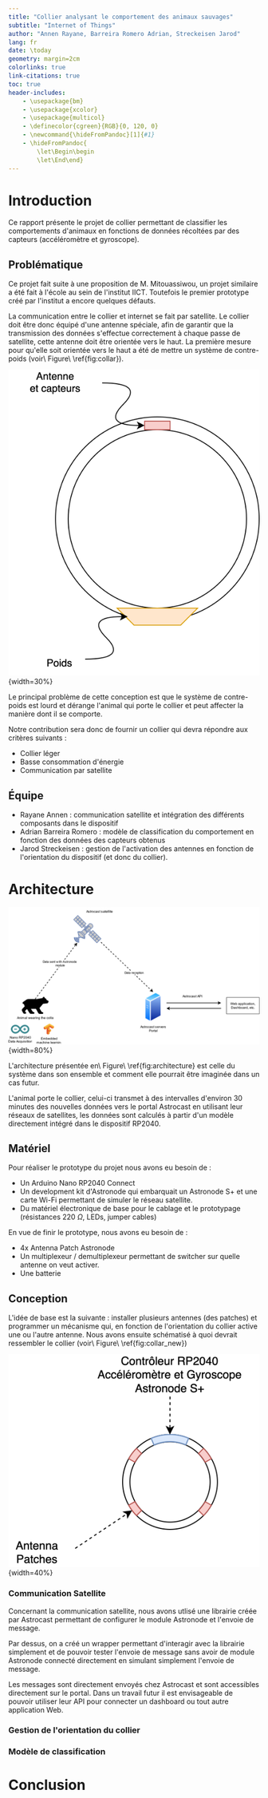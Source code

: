 ```yaml
---
title: "Collier analysant le comportement des animaux sauvages"
subtitle: "Internet of Things"
author: "Annen Rayane, Barreira Romero Adrian, Streckeisen Jarod"
lang: fr
date: \today
geometry: margin=2cm
colorlinks: true
link-citations: true
toc: true
header-includes:
    - \usepackage{bm}
    - \usepackage{xcolor}
    - \usepackage{multicol}
    - \definecolor{cgreen}{RGB}{0, 120, 0}
    - \newcommand{\hideFromPandoc}[1]{#1}
    - \hideFromPandoc{
        \let\Begin\begin
        \let\End\end}
---
```


# Introduction

Ce rapport présente le projet de collier permettant de classifier les comportements d'animaux en fonctions de données récoltées par des capteurs (accéléromètre et gyroscope).

## Problématique

Ce projet fait suite à une proposition de M. Mitouassiwou, un projet similaire a été fait à l'école au sein de l'institut IICT. Toutefois le premier prototype créé par l'institut a encore quelques défauts. 

La communication entre le collier et internet se fait par satellite. Le collier doit être donc équipé d'une antenne spéciale, afin de garantir que la transmission des données s'effectue correctement à chaque passe de satellite, cette antenne doit être orientée vers le haut. La première mesure pour qu'elle soit orientée vers le haut a été de mettre un système de contre-poids (voir\ Figure\ \ref{fig:collar}).

![Coupe simplifiée du premier prototype de collier par l'IICT\label{fig:collar}](./figures/Collar_IICT.drawio.svg){width=30%}

Le principal problème de cette conception est que le système de contre-poids est lourd et dérange l'animal qui porte le collier et peut affecter la manière dont il se comporte.

Notre contribution sera donc de fournir un collier qui devra répondre aux critères suivants :

- Collier léger
- Basse consommation d'énergie
- Communication par satellite

## Équipe

- Rayane Annen : communication satellite et intégration des différents composants dans le dispositif
- Adrian Barreira Romero : modèle de classification du comportement en fonction des données des capteurs obtenus
- Jarod Streckeisen : gestion de l'activation des antennes en fonction de l'orientation du dispositif (et donc du collier).

# Architecture

![Architecture du système\label{fig:architecture}](./figures/Architecture_IOT.drawio.svg){width=80%}

L'architecture présentée en\ Figure\ \ref{fig:architecture} est celle du système dans son ensemble et comment elle pourrait être imaginée dans un cas futur.

L'animal porte le collier, celui-ci transmet à des intervalles d'environ 30 minutes des nouvelles données vers le portal Astrocast en utilisant leur réseaux de satellites, les données sont calculés à partir d'un modèle directement intégré dans le dispositif RP2040.


## Matériel

Pour réaliser le prototype du projet nous avons eu besoin de :

- Un Arduino Nano RP2040 Connect
- Un development kit d'Astronode qui embarquait un Astronode S+ et une carte Wi-Fi permettant de simuler le réseau satellite.
- Du matériel électronique de base pour le cablage et le prototypage (résistances 220 $\Omega$, LEDs, jumper cables)

En vue de finir le prototype, nous avons eu besoin de : 

- 4x Antenna Patch Astronode
- Un multiplexeur / demultiplexeur permettant de switcher sur quelle antenne on veut activer.
- Une batterie 

## Conception

L'idée de base est la suivante : installer plusieurs antennes (des patches) et programmer un mécanisme qui, en fonction de l'orientation du collier active une ou l'autre antenne. Nous avons ensuite schématisé à quoi devrait ressembler le collier (voir\ Figure\ \ref{fig:collar_new})

![Coupe simplifiée du prototype de collier qu'on a réalisé\label{fig:collar_new}](./figures/Collar_Prototype.drawio.svg){width=40%}


### Communication Satellite

Concernant la communication satellite, nous avons utlisé une librairie créée par Astrocast permettant de configurer le module Astronode et l'envoie de message.

Par dessus, on a créé un wrapper permettant d'interagir avec la librairie simplement et de pouvoir tester l'envoie de message sans avoir de module Astronode connecté directement en simulant simplement l'envoie de message.

Les messages sont directement envoyés chez Astrocast et sont accessibles directement sur le portal. Dans un travail futur il est envisageable de pouvoir utiliser leur API pour connecter un dashboard ou tout autre application Web.

### Gestion de l'orientation du collier

### Modèle de classification

# Conclusion